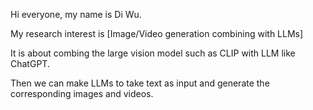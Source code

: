 Hi everyone, my name is Di Wu.

My research interest is [Image/Video generation combining with LLMs]

It is about combing the large vision model such as CLIP with LLM like ChatGPT. 

Then we can make LLMs to take text as input and generate the corresponding images and videos.
